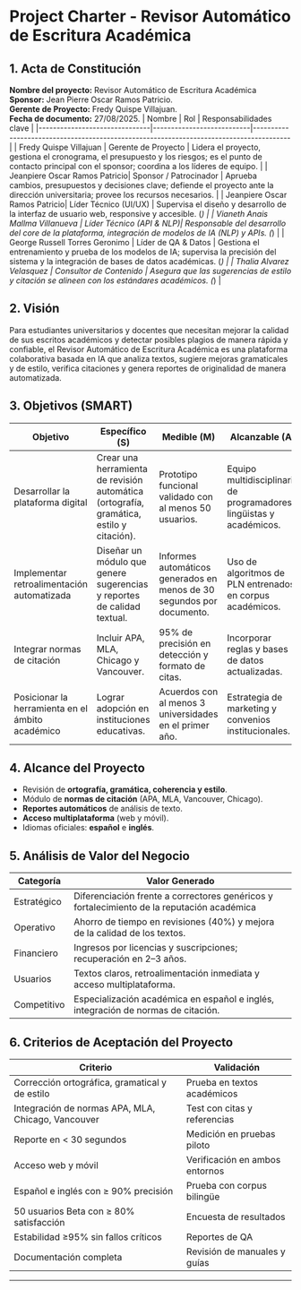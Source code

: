 # Project Charter - Revisor Automático de Escritura Académica

## 1. Acta de Constitución
**Nombre del proyecto:** Revisor Automático de Escritura Académica  
**Sponsor:** Jean Pierre Oscar Ramos Patricio.  
**Gerente de Proyecto:** Fredy Quispe Villajuan.  
**Fecha de documento:** 27/08/2025. 
| Nombre                        | Rol                       | Responsabilidades clave                                                                 |
|-------------------------------|---------------------------|----------------------------------------------------------------------------------------|
| Fredy Quispe Villajuan        | Gerente de Proyecto       | Lidera el proyecto, gestiona el cronograma, el presupuesto y los riesgos; es el punto de contacto principal con el sponsor; coordina a los líderes de equipo. |
| Jeanpiere Oscar Ramos Patricio| Sponsor / Patrocinador    | Aprueba cambios, presupuestos y decisiones clave; defiende el proyecto ante la dirección universitaria; provee los recursos necesarios. |
| Jeanpiere Oscar Ramos Patricio| Líder Técnico (UI/UX)     | Supervisa el diseño y desarrollo de la interfaz de usuario web, responsive y accesible. (*) |
| Vianeth Anais Mallma Villanueva | Líder Técnico (API & NLP)| Responsable del desarrollo del core de la plataforma, integración de modelos de IA (NLP) y APIs. (*) |
| George Russell Torres Geronimo | Líder de QA & Datos      | Gestiona el entrenamiento y prueba de los modelos de IA; supervisa la precisión del sistema y la integración de bases de datos académicas. (*) |
| Thalia Alvarez Velasquez      | Consultor de Contenido    | Asegura que las sugerencias de estilo y citación se alineen con los estándares académicos. (*) |


## 2. Visión
Para estudiantes universitarios y docentes que necesitan mejorar la calidad de sus escritos académicos y detectar posibles plagios de manera rápida y confiable, el Revisor Automático de Escritura Académica es una plataforma colaborativa basada en IA que analiza textos, sugiere mejoras gramaticales y de estilo, verifica citaciones y genera reportes de originalidad de manera automatizada. 


## 3. Objetivos (SMART)

| Objetivo                                   | Específico (S)                                                     | Medible (M)                                          | Alcanzable (A)                                     | Relevante (R)                                | Tiempo (T)   |
|--------------------------------------------|---------------------------------------------------------------------|-----------------------------------------------------|---------------------------------------------------|-----------------------------------------------|--------------|
| Desarrollar la plataforma digital          | Crear una herramienta de revisión automática (ortografía, gramática, estilo y citación). | Prototipo funcional validado con al menos 50 usuarios. | Equipo multidisciplinario de programadores, lingüistas y académicos. | Mejora la calidad de la redacción académica. | 6 meses      |
| Implementar retroalimentación automatizada | Diseñar un módulo que genere sugerencias y reportes de calidad textual. | Informes automáticos generados en menos de 30 segundos por documento. | Uso de algoritmos de PLN entrenados en corpus académicos. | Optimiza la experiencia del usuario.         | 4 meses      |
| Integrar normas de citación                 | Incluir APA, MLA, Chicago y Vancouver.                              | 95% de precisión en detección y formato de citas.    | Incorporar reglas y bases de datos actualizadas.  | Resuelve una de las principales dificultades académicas. | 5 meses      |
| Posicionar la herramienta en el ámbito académico | Lograr adopción en instituciones educativas.                        | Acuerdos con al menos 3 universidades en el primer año. | Estrategia de marketing y convenios institucionales. | Asegura sostenibilidad y credibilidad.       | 12 meses     |


## 4. Alcance del Proyecto
- Revisión de **ortografía, gramática, coherencia y estilo**.  
- Módulo de **normas de citación** (APA, MLA, Vancouver, Chicago).  
- **Reportes automáticos** de análisis de texto.  
- **Acceso multiplataforma** (web y móvil).  
- Idiomas oficiales: **español** e **inglés**.  


## 5. Análisis de Valor del Negocio
| Categoría   | Valor Generado                                                                 |
|-------------|--------------------------------------------------------------------------------|
| Estratégico | Diferenciación frente a correctores genéricos y fortalecimiento de la reputación académica |
| Operativo   | Ahorro de tiempo en revisiones (40%) y mejora de la calidad de los textos.     |
| Financiero  | Ingresos por licencias y suscripciones; recuperación en 2–3 años.              |
| Usuarios    | Textos claros, retroalimentación inmediata y acceso multiplataforma.           |
| Competitivo | Especialización académica en español e inglés, integración de normas de citación. |


## 6. Criterios de Aceptación del Proyecto
| Criterio                                       | Validación                        |
|------------------------------------------------|-----------------------------------|
| Corrección ortográfica, gramatical y de estilo | Prueba en textos académicos        |
| Integración de normas APA, MLA, Chicago, Vancouver | Test con citas y referencias    |
| Reporte en < 30 segundos                       | Medición en pruebas piloto         |
| Acceso web y móvil                             | Verificación en ambos entornos     |
| Español e inglés con ≥ 90% precisión           | Prueba con corpus bilingüe         |
| 50 usuarios Beta con ≥ 80% satisfacción        | Encuesta de resultados             |
| Estabilidad ≥95% sin fallos críticos           | Reportes de QA                     |
| Documentación completa                         | Revisión de manuales y guías       |


---
